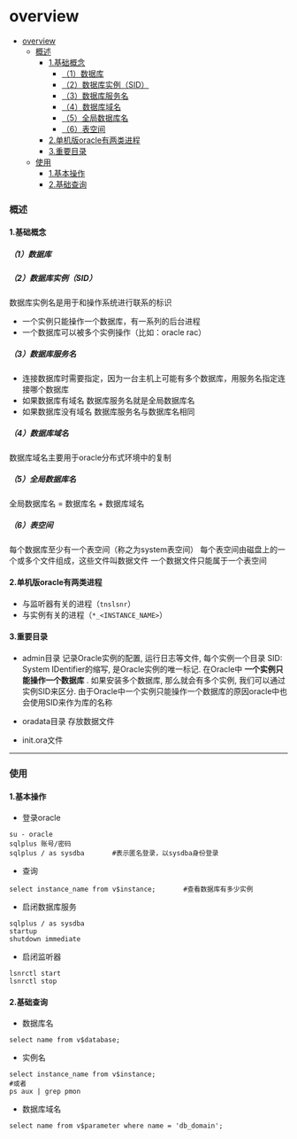 # overview

<!-- @import "[TOC]" {cmd="toc" depthFrom=1 depthTo=6 orderedList=false} -->
<!-- code_chunk_output -->

- [overview](#overview)
    - [概述](#概述)
      - [1.基础概念](#1基础概念)
        - [（1）数据库](#1数据库)
        - [（2）数据库实例（SID）](#2数据库实例sid)
        - [（3）数据库服务名](#3数据库服务名)
        - [（4）数据库域名](#4数据库域名)
        - [（5）全局数据库名](#5全局数据库名)
        - [（6）表空间](#6表空间)
      - [2.单机版oracle有两类进程](#2单机版oracle有两类进程)
      - [3.重要目录](#3重要目录)
    - [使用](#使用)
      - [1.基本操作](#1基本操作)
      - [2.基础查询](#2基础查询)

<!-- /code_chunk_output -->

### 概述

#### 1.基础概念

##### （1）数据库
##### （2）数据库实例（SID）
数据库实例名是用于和操作系统进行联系的标识
* 一个实例只能操作一个数据库，有一系列的后台进程
* 一个数据库可以被多个实例操作（比如：oracle rac）

##### （3）数据库服务名
* 连接数据库时需要指定，因为一台主机上可能有多个数据库，用服务名指定连接哪个数据库
* 如果数据库有域名
数据库服务名就是全局数据库名
* 如果数据库没有域名
数据库服务名与数据库名相同

##### （4）数据库域名
数据库域名主要用于oracle分布式环境中的复制

##### （5）全局数据库名
全局数据库名 = 数据库名 + 数据库域名

##### （6）表空间
每个数据库至少有一个表空间（称之为system表空间）
每个表空间由磁盘上的一个或多个文件组成，这些文件叫数据文件
一个数据文件只能属于一个表空间

#### 2.单机版oracle有两类进程
* 与监听器有关的进程（`tnslsnr`）
* 与实例有关的进程（`*_<INSTANCE_NAME>`）

#### 3.重要目录
* admin目录
记录Oracle实例的配置, 运行日志等文件, 每个实例一个目录
SID: System IDentifier的缩写, 是Oracle实例的唯一标记. 在Oracle中 **一个实例只能操作一个数据库** . 如果安装多个数据库, 那么就会有多个实例, 我们可以通过实例SID来区分. 由于Oracle中一个实例只能操作一个数据库的原因oracle中也会使用SID来作为库的名称

* oradata目录
存放数据文件

* init.ora文件

***

### 使用

#### 1.基本操作
* 登录oracle
```shell
su - oracle
sqlplus 账号/密码
sqlplus / as sysdba       #表示匿名登录，以sysdba身份登录
```

* 查询
```shell
select instance_name from v$instance;       #查看数据库有多少实例
```

* 启闭数据库服务
```shell
sqlplus / as sysdba
startup
shutdown immediate
```

* 启闭监听器
```shell
lsnrctl start
lsnrctl stop
```

#### 2.基础查询
* 数据库名
```shell
select name from v$database;
```
* 实例名
```shell
select instance_name from v$instance;
#或者
ps aux | grep pmon
```
* 数据库域名
```shell
select name from v$parameter where name = 'db_domain';
```
